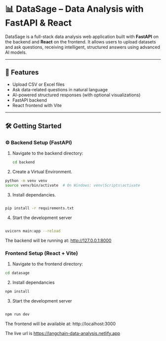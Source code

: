 

# 📊 DataSage – Data Analysis with FastAPI & React

DataSage is a full-stack data analysis web application built with **FastAPI** on the backend and **React** on the frontend. It allows users to upload datasets and ask questions, receiving intelligent, structured answers using advanced AI models.

---

## 🚀 Features

- Upload CSV or Excel files
- Ask data-related questions in natural language
- AI-powered structured responses (with optional visualizations)
- FastAPI backend
- React frontend with Vite

---

## 🛠️ Getting Started

### ⚙️ Backend Setup (FastAPI)

1. Navigate to the backend directory:
   ```bash
   cd backend
   ```

2. Create a Virtual Environment.
```bash
python -m venv venv
source venv/bin/activate  # On Windows: venv\Scripts\activate

```

3. Install dependancies.

```bash

pip install -r requirements.txt

```

4. Start the development server

```bash

uvicorn main:app --reload

```

The backend will be running at: http://127.0.0.1:8000


### Frontend Setup (React + Vite)

1. Navigate to the frontend directory:

```bash
cd datasage
```

2. Install dependancies

```bash
npm install
```

3. Start the development server

```bash

npm run dev
```

The frontend will be available at: http://localhost:3000


The live url is https://langchain-data-analysis.netlify.app